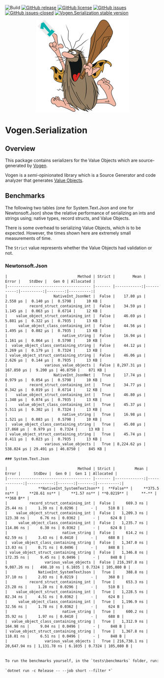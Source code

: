 ![Build](https://github.com/stevedunn/vogen.serialization/actions/workflows/build.yaml/badge.svg) [![GitHub release](https://img.shields.io/github/release/stevedunn/vogen.serialization.svg)](https://GitHub.com/stevedunn/vogen.serialization/releases/) [![GitHub license](https://img.shields.io/github/license/stevedunn/vogen.serialization.svg)](https://github.com/stevedunn/vogen.serialization/blob/main/LICENSE) 
[![GitHub issues](https://img.shields.io/github/issues/Naereen/StrapDown.js.svg)](https://GitHub.com/stevedunn/vogen.serialization/issues/) [![GitHub issues-closed](https://img.shields.io/github/issues-closed/Naereen/StrapDown.js.svg)](https://GitHub.com/stevedunn/vogen.serialization/issues?q=is%3Aissue+is%3Aclosed)
[![Vogen.Serialization stable version](https://badgen.net/nuget/v/vogen.serialization)](https://nuget.org/packages/vogen.serialization)

<p align="center">
  <img src="./assets/cavey.png">
</p>

# Vogen.Serialization

## Overview

This package contains serializers for the Value Objects which are source-generated by [Vogen](https://www.nuget.org/packages/Vogen/).

Vogen is a _semi_-opinionated library which is a Source Generator and code analyzer that generates [Value Objects](https://wiki.c2.com/?ValueObject).

## Benchmarks

The following two tables (one for System.Text.Json and one for Newtonsoft.Json) show the relative performance of serializing an ints and strings using; native types, record structs, and Value Objects.

There is some overhead to serializing Value Objects, which is to be expected. However, the times shown here are extremely small measurements of time.

The `Strict` value represents whether the Value Objects had validation or not.

### Newtonsoft.Json

```
|                                Method | Strict |        Mean |      Error |    StdDev |   Gen 0 | Allocated |
|-------------------------------------- |------- |------------:|-----------:|----------:|--------:|----------:|
|                     NativeInt_JsonNet |  False |    17.80 μs |   2.558 μs |  0.140 μs |  0.5798 |     10 KB |
|          record_struct_containing_int |  False |    34.59 μs |   1.145 μs |  0.063 μs |  0.6714 |     12 KB |
|    value_object_struct_containing_int |  False |    46.69 μs |   5.881 μs |  0.322 μs |  0.7935 |     13 KB |
|     value_object_class_containing_int |  False |    44.56 μs |   1.495 μs |  0.082 μs |  0.7935 |     13 KB |
|                         native_string |  False |    16.94 μs |   1.161 μs |  0.064 μs |  0.5798 |     10 KB |
|  value_object_class_containing_string |  False |    44.12 μs |   3.269 μs |  0.179 μs |  0.7324 |     13 KB |
| value_object_struct_containing_string |  False |    46.06 μs |   2.626 μs |  0.144 μs |  0.7935 |     13 KB |
|                 various_value_objects |  False | 8,297.31 μs | 167.850 μs |  9.200 μs | 46.8750 |    871 KB |
|                     NativeInt_JsonNet |   True |    17.74 μs |   0.979 μs |  0.054 μs |  0.5798 |     10 KB |
|          record_struct_containing_int |   True |    34.77 μs |   0.342 μs |  0.019 μs |  0.6714 |     12 KB |
|    value_object_struct_containing_int |   True |    46.80 μs |   1.348 μs |  0.074 μs |  0.7935 |     13 KB |
|     value_object_class_containing_int |   True |    45.37 μs |   5.511 μs |  0.302 μs |  0.7324 |     13 KB |
|                         native_string |   True |    16.98 μs |   1.521 μs |  0.083 μs |  0.5798 |     10 KB |
|  value_object_class_containing_string |   True |    45.08 μs |  17.868 μs |  0.979 μs |  0.7324 |     13 KB |
| value_object_struct_containing_string |   True |    45.74 μs |   0.411 μs |  0.023 μs |  0.7935 |     13 KB |
|                 various_value_objects |   True | 8,224.62 μs | 538.024 μs | 29.491 μs | 46.8750 |    845 KB |

### System.Text.Json

|                                Method | Strict |         Mean |        Error |      StdDev |  Gen 0 |  Gen 1 | Allocated |
|-------------------------------------- |------- |-------------:|-------------:|------------:|-------:|-------:|----------:|
|              **NativeInt_SystemTextJson** |  **False** |     **375.5 ns** |     **28.61 ns** |     **1.57 ns** | **0.0219** |      **-** |     **368 B** |
|          record_struct_containing_int |  False |     669.3 ns |     25.44 ns |     1.39 ns | 0.0296 |      - |     510 B |
|    value_object_struct_containing_int |  False |   1,209.3 ns |    123.38 ns |     6.76 ns | 0.0362 |      - |     624 B |
|     value_object_class_containing_int |  False |   1,235.7 ns |    114.86 ns |     6.30 ns | 0.0362 |      - |     624 B |
|                         native_string |  False |     614.2 ns |     62.59 ns |     3.43 ns | 0.0410 |      - |     688 B |
|  value_object_class_containing_string |  False |   1,347.0 ns |     13.03 ns |     0.71 ns | 0.0496 |      - |     848 B |
| value_object_struct_containing_string |  False |   1,346.8 ns |    172.35 ns |     9.45 ns | 0.0496 |      - |     848 B |
|                 various_value_objects |  False | 216,397.8 ns |  9,087.26 ns |   498.10 ns | 6.1035 | 0.7324 | 105,080 B |
|              NativeInt_SystemTextJson |   True |     388.8 ns |     37.10 ns |     2.03 ns | 0.0219 |      - |     368 B |
|          record_struct_containing_int |   True |     653.3 ns |     23.28 ns |     1.28 ns | 0.0296 |      - |     510 B |
|    value_object_struct_containing_int |   True |   1,228.5 ns |     82.34 ns |     4.51 ns | 0.0362 |      - |     624 B |
|     value_object_class_containing_int |   True |   1,196.9 ns |     32.56 ns |     1.78 ns | 0.0362 |      - |     624 B |
|                         native_string |   True |     600.2 ns |     35.92 ns |     1.97 ns | 0.0410 |      - |     688 B |
|  value_object_class_containing_string |   True |   1,312.9 ns |    164.98 ns |     9.04 ns | 0.0496 |      - |     848 B |
| value_object_struct_containing_string |   True |   1,367.8 ns |    118.81 ns |     6.51 ns | 0.0496 |      - |     848 B |
|                 various_value_objects |   True | 216,738.1 ns | 20,647.94 ns | 1,131.78 ns | 6.1035 | 0.7324 | 105,080 B |


To run the benchmarks yourself, in the `tests\benchmarks` folder, run:

`dotnet run -c Release -- --job short --filter *`

